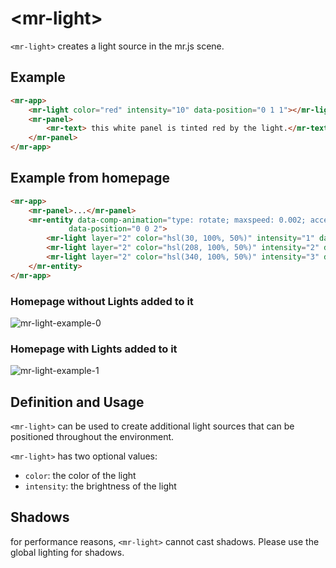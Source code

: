 # &lt;mr-light&gt;

`<mr-light>` creates a light source in the mr.js scene.

## Example

```html
<mr-app>
    <mr-light color="red" intensity="10" data-position="0 1 1"></mr-light>
    <mr-panel>
        <mr-text> this white panel is tinted red by the light.</mr-text>
    </mr-panel>
</mr-app>
```

## Example from homepage

```html
<mr-app>
    <mr-panel>...</mr-panel>
    <mr-entity data-comp-animation="type: rotate; maxspeed: 0.002; acceleration: 0.000008;" 
             data-position="0 0 2">
        <mr-light layer="2" color="hsl(30, 100%, 50%)" intensity="1" data-position="0 1 0"></mr-light>
        <mr-light layer="2" color="hsl(208, 100%, 50%)" intensity="2" data-position="1 -1 0"></mr-light>
        <mr-light layer="2" color="hsl(340, 100%, 50%)" intensity="3" data-position="-1 -1 0"></mr-light>
    </mr-entity>
</mr-app>
```

### Homepage without Lights added to it

![mr-light-example-0](/static/mr-light-example-0.png)

### Homepage with Lights added to it

![mr-light-example-1](/static/mr-light-example-1.png)

## Definition and Usage

`<mr-light>` can be used to create additional light sources that can be positioned throughout the environment.

`<mr-light>` has two optional values:

* `color`: the color of the light
* `intensity`: the brightness of the light

## Shadows

for performance reasons, `<mr-light>` cannot cast shadows. Please use the global lighting for shadows.
